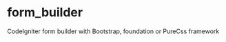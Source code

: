 form_builder
============

CodeIgniter form builder with Bootstrap, foundation or PureCss framework

